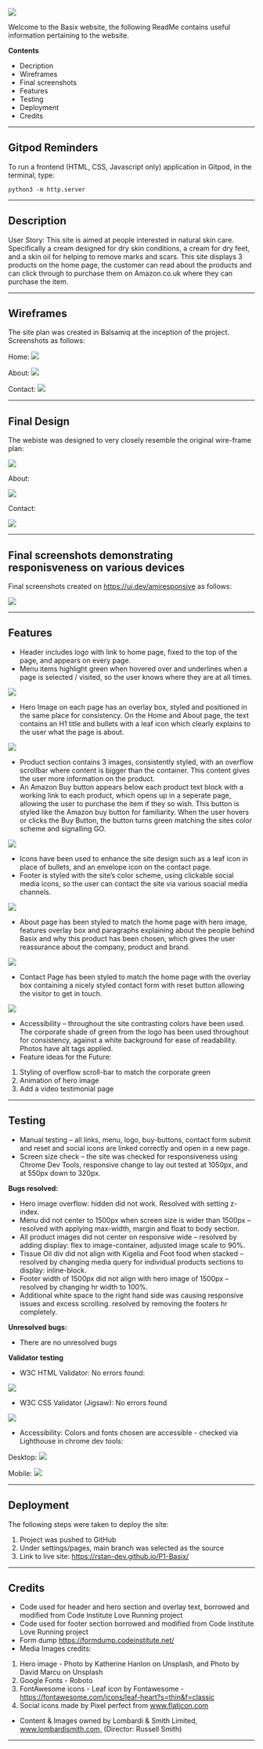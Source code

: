 <img src="assets/images/basix-green-logo.jpg">

Welcome to the Basix website, the following ReadMe contains useful information pertaining to the website.

**Contents**
 - Decription
 - Wireframes
 - Final screenshots
 - Features
 - Testing
 - Deployment
 - Credits

------

## Gitpod Reminders

To run a frontend (HTML, CSS, Javascript only) application in Gitpod, in the terminal, type:

`python3 -m http.server`

------

## Description

User Story:  This site is aimed at people interested in natural skin care. Specifically a cream designed for dry skin conditions, a cream for dry feet, and a skin oil for helping to remove marks and scars.  This site displays 3 products on the home page, the customer can read about the products and can click through to purchase them on Amazon.co.uk where they can purchase the item.

------

## Wireframes

The site plan was created in Balsamiq at the inception of the project.  Screenshots as follows:

Home:
<img src="assets/readme-images/w-f-basix-home-page.png">

About:
<img src="assets/readme-images/w-f-basix-about-page.png">

Contact:
<img src="assets/readme-images/w-f-basix-contact-page.png">

------

## Final Design

The webiste was designed to very closely resemble the original wire-frame plan:

<img src="assets/readme-images/home-page-screenshot.jpg">

About:

<img src="assets/readme-images/about-page-screenshot.jpg">

Contact:

<img src="assets/readme-images/contact-page-screenshot.jpg">

------

## Final screenshots demonstrating responisveness on various devices

Final screenshots created on https://ui.dev/amiresponsive as follows:

<img src="assets/readme-images/am-i-responsive-screenshot.jpg">

------

## Features

- Header includes logo with link to home page, fixed to the top of the page, and appears on every page.
- Menu items highlight green when hovered over and underlines when a page is selected / visited, so the user knows where they are at all times.

<img src="assets/readme-images/header.jpg">

- Hero Image on each page has an overlay box, styled and positioned in the same place for consistency. On the Home and About page, the text contains an H1 title and bullets with a leaf icon which clearly explains to the user what the page is about.

<img src="assets/readme-images/overlay-text-box.jpg">

- Product section contains 3 images, consistently styled, with an overflow scrollbar where content is bigger than the container.  This content gives the user more information on the product.  
- An Amazon Buy button appears below each product text block with a working link to each product, which opens up in a seperate page,  allowing the user to purchase the item if they so wish. This button is styled like the Amazon buy button for familiarity.  When the user hovers or clicks the Buy Button, the button turns green matching the sites color scheme and signalling GO.

<img src="assets/readme-images/product-section.jpg">

- Icons have been used to enhance the site design such as a leaf icon in place of bullets, and an envelope icon on the contact page.
- Footer is styled with the site’s color scheme, using clickable social media icons, so the user can contact the site via various soacial media channels.

<img src="assets/readme-images/footer-section.jpg">

- About page has been styled to match the home page with hero image, features overlay box and paragraphs explaining about the people behind Basix and why this product has been chosen, which gives the user reassurance about the company, product and brand.

<img src="assets/readme-images/about-feature.jpg">

- Contact Page has been styled to match the home page with the overlay box containing a nicely styled contact form with reset button allowing the visitor to get in touch.

<img src="assets/readme-images/contact-us-feature.jpg">

- Accessibility – throughout the site contrasting colors have been used.  The corporate shade of green from the logo has been used throughout for consistency, against a white background for ease of readability.  Photos have alt tags applied.
- Feature ideas for the Future:
1.  Styling of overflow scroll-bar to match the corporate green
2.  Animation of hero image
3.  Add a video testimonial page

------

## Testing

- Manual testing – all links, menu, logo, buy-buttons, contact form submit and reset and social icons are linked correctly and open in a new page.
- Screen size check – the site was checked for responsiveness using Chrome Dev Tools, responsive change to lay out tested at 1050px, and at 550px down to 320px.

**Bugs resolved:**

- Hero image overflow: hidden did not work.  Resolved with setting z-index.
- Menu did not center to 1500px when screen size is wider than 1500px – resolved with applying max-width, margin and float to body section.
- All product images did not center on responsive wide – resolved by adding display: flex to image-container, adjusted image scale to 90%.
- Tissue Oil div did not align with Kigelia and Foot food when stacked – resolved by changing media query for individual products sections to display: inline-block.
- Footer width of 1500px did not align with hero image of 1500px – resolved by changing hr width to 100%.
- Additional white space to the right hand side was causing responsive issues and excess scrolling. resolved by removing the footers hr completely.

**Unresolved bugs:**

- There are no unresolved bugs

**Validator testing**

- W3C HTML Validator: No errors found:

<img src="assets/readme-images/w3c-html-validation.jpg">

- W3C CSS Validator (Jigsaw): No errors found

<img src="assets/readme-images/w3c-css-validation.jpg">

- Accessibility: Colors and fonts chosen are accessible - checked via Lighthouse in chrome dev tools:

Desktop:
<img src="assets/readme-images/lighthouse-report-desktop.jpg">

Mobile:
<img src="assets/readme-images/lighthouse-report-mobile.jpg"> 

------

## Deployment

The following steps were taken to deploy the site:

1. Project was pushed to GitHub
2. Under settings/pages, main branch was selected as the source
3. Link to live site: https://rstan-dev.github.io/P1-Basix/

------

## Credits

- Code used for header and hero section and overlay text, borrowed and modified from Code Institute Love Running project 
- Code used for footer section borrowed and modified from Code Institute Love Running project
- Form dump https://formdump.codeinstitute.net/
- Media Images credits: 
1. Hero image - Photo by Katherine Hanlon on Unsplash, and Photo by David Marcu on Unsplash
2. Google Fonts - Roboto
3. FontAwesome icons - Leaf icon by Fontawesome - https://fontawesome.com/icons/leaf-heart?s=thin&f=classic
4. Social icons made by Pixel perfect from www.flaticon.com
- Content & Images owned by Lombardi & Smith Limited, www.lombardismith.com, (Director: Russell Smith)


------
